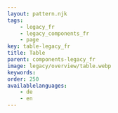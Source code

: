 ```yaml
---
layout: pattern.njk
tags: 
    - legacy_fr
    - legacy_components_fr
    - page
key: table-legacy_fr
title: Table
parent: components-legacy_fr
image: legacy/overview/table.webp
keywords: 
order: 250
availablelanguages: 
    - de
    - en
---
```


